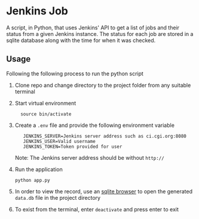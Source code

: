 # Jenkins Job

A script, in Python, that uses Jenkins' API to get a list of jobs and 
their status from a given Jenkins instance. The status for each job 
are stored in a sqlite database along with the time for when it was
 checked.

## Usage

Following the following process to run the python script

1. Clone repo and change directory to the project folder from 
any suitable terminal

2. Start virtual environment
    ```text
      source bin/activate
    ```
    
3. Create a `.env` file and provide the following environment variable
    ```text
       JENKINS_SERVER=Jenkins server address such as ci.cgi.org:8080
       JENKINS_USER=Valid username
       JENKINS_TOKEN=Token provided for user
    ```
    
    Note: The Jenkins server address should be without `http://`

4. Run the application
    ```text
    python app.py
    ```

5. In order to view the record, use an [sqlite browser](http://sqlitebrowser.org/)
   to open the generated `data.db` file in the project directory
   
6. To exist from the terminal, enter `deactivate` and press enter to exit
    